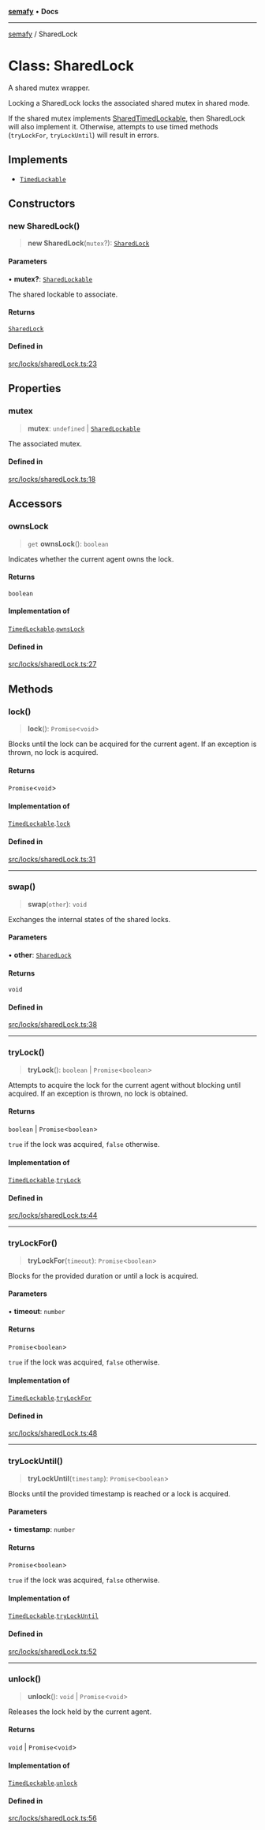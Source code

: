 [**semafy**](../README.md) • **Docs**

***

[semafy](../globals.md) / SharedLock

# Class: SharedLock

A shared mutex wrapper.

Locking a SharedLock locks the associated shared mutex in shared mode.

If the shared mutex implements [SharedTimedLockable](../interfaces/SharedTimedLockable.md), then SharedLock
will also implement it. Otherwise, attempts to use timed methods
(`tryLockFor`, `tryLockUntil`) will result in errors.

## Implements

- [`TimedLockable`](../interfaces/TimedLockable.md)

## Constructors

### new SharedLock()

> **new SharedLock**(`mutex`?): [`SharedLock`](SharedLock.md)

#### Parameters

• **mutex?**: [`SharedLockable`](../interfaces/SharedLockable.md)

The shared lockable to associate.

#### Returns

[`SharedLock`](SharedLock.md)

#### Defined in

[src/locks/sharedLock.ts:23](https://github.com/havelessbemore/semafy/blob/571d9f7b8415a099d2913b0d38cb23c994b5c69d/src/locks/sharedLock.ts#L23)

## Properties

### mutex

> **mutex**: `undefined` \| [`SharedLockable`](../interfaces/SharedLockable.md)

The associated mutex.

#### Defined in

[src/locks/sharedLock.ts:18](https://github.com/havelessbemore/semafy/blob/571d9f7b8415a099d2913b0d38cb23c994b5c69d/src/locks/sharedLock.ts#L18)

## Accessors

### ownsLock

> `get` **ownsLock**(): `boolean`

Indicates whether the current agent owns the lock.

#### Returns

`boolean`

#### Implementation of

[`TimedLockable`](../interfaces/TimedLockable.md).[`ownsLock`](../interfaces/TimedLockable.md#ownslock)

#### Defined in

[src/locks/sharedLock.ts:27](https://github.com/havelessbemore/semafy/blob/571d9f7b8415a099d2913b0d38cb23c994b5c69d/src/locks/sharedLock.ts#L27)

## Methods

### lock()

> **lock**(): `Promise`\<`void`\>

Blocks until the lock can be acquired for the current agent.
If an exception is thrown, no lock is acquired.

#### Returns

`Promise`\<`void`\>

#### Implementation of

[`TimedLockable`](../interfaces/TimedLockable.md).[`lock`](../interfaces/TimedLockable.md#lock)

#### Defined in

[src/locks/sharedLock.ts:31](https://github.com/havelessbemore/semafy/blob/571d9f7b8415a099d2913b0d38cb23c994b5c69d/src/locks/sharedLock.ts#L31)

***

### swap()

> **swap**(`other`): `void`

Exchanges the internal states of the shared locks.

#### Parameters

• **other**: [`SharedLock`](SharedLock.md)

#### Returns

`void`

#### Defined in

[src/locks/sharedLock.ts:38](https://github.com/havelessbemore/semafy/blob/571d9f7b8415a099d2913b0d38cb23c994b5c69d/src/locks/sharedLock.ts#L38)

***

### tryLock()

> **tryLock**(): `boolean` \| `Promise`\<`boolean`\>

Attempts to acquire the lock for the current agent
without blocking until acquired. If an exception
is thrown, no lock is obtained.

#### Returns

`boolean` \| `Promise`\<`boolean`\>

`true` if the lock was acquired, `false` otherwise.

#### Implementation of

[`TimedLockable`](../interfaces/TimedLockable.md).[`tryLock`](../interfaces/TimedLockable.md#trylock)

#### Defined in

[src/locks/sharedLock.ts:44](https://github.com/havelessbemore/semafy/blob/571d9f7b8415a099d2913b0d38cb23c994b5c69d/src/locks/sharedLock.ts#L44)

***

### tryLockFor()

> **tryLockFor**(`timeout`): `Promise`\<`boolean`\>

Blocks for the provided duration or until a lock is acquired.

#### Parameters

• **timeout**: `number`

#### Returns

`Promise`\<`boolean`\>

`true` if the lock was acquired, `false` otherwise.

#### Implementation of

[`TimedLockable`](../interfaces/TimedLockable.md).[`tryLockFor`](../interfaces/TimedLockable.md#trylockfor)

#### Defined in

[src/locks/sharedLock.ts:48](https://github.com/havelessbemore/semafy/blob/571d9f7b8415a099d2913b0d38cb23c994b5c69d/src/locks/sharedLock.ts#L48)

***

### tryLockUntil()

> **tryLockUntil**(`timestamp`): `Promise`\<`boolean`\>

Blocks until the provided timestamp is reached or a lock is acquired.

#### Parameters

• **timestamp**: `number`

#### Returns

`Promise`\<`boolean`\>

`true` if the lock was acquired, `false` otherwise.

#### Implementation of

[`TimedLockable`](../interfaces/TimedLockable.md).[`tryLockUntil`](../interfaces/TimedLockable.md#trylockuntil)

#### Defined in

[src/locks/sharedLock.ts:52](https://github.com/havelessbemore/semafy/blob/571d9f7b8415a099d2913b0d38cb23c994b5c69d/src/locks/sharedLock.ts#L52)

***

### unlock()

> **unlock**(): `void` \| `Promise`\<`void`\>

Releases the lock held by the current agent.

#### Returns

`void` \| `Promise`\<`void`\>

#### Implementation of

[`TimedLockable`](../interfaces/TimedLockable.md).[`unlock`](../interfaces/TimedLockable.md#unlock)

#### Defined in

[src/locks/sharedLock.ts:56](https://github.com/havelessbemore/semafy/blob/571d9f7b8415a099d2913b0d38cb23c994b5c69d/src/locks/sharedLock.ts#L56)
